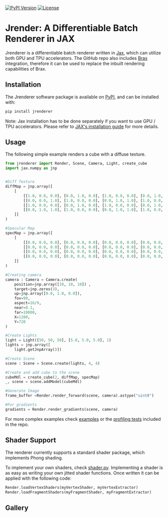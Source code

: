 [![PyPI Version](https://img.shields.io/pypi/v/jrenderer?logo=pypi)](https://pypi.org/project/jrenderer)
[![License](https://img.shields.io/github/license/Zsombito/Jrenderer)](https://github.com/Zsombito/Jrender/blob/main/LICENSE)




# Jrender: A Differentiable Batch Renderer in JAX

Jrenderer is a differentiable batch renderer written in [Jax](https://github.com/google/jax), which can utilize both GPU and TPU accelerators. The GitHub repo also includes [Brax](https://github.com/google/brax/) integration, therefore it can be used to replace the inbuilt rendering capabilities of Brax.

## Installation

The Jrenderer software package is available on [PyPI](https://pypi.org/project/jrenderer), and can be installed with: 

```bash
pip install jrenderer
```

Note: Jax installation has to be done separately if you want to use GPU / TPU accelerators. Please refer to [JAX's installation guide](https://github.com/google/jax#installation) for more details.

## Usage

The following simple example renders a cube with a diffuse texture.
```python
from jrenderer import Render, Scene, Camera, Light, create_cube
import jax.numpy as jnp


#Diff Texture
diffMap = jnp.array([
    [
        [[1.0, 0.0, 0.0], [0.0, 1.0, 0.0], [1.0, 0.0, 0.0], [0.0, 1.0, 0.0]],
        [[0.0, 0.0, 1.0], [1.0, 0.0, 0.0], [0.0, 1.0, 1.0], [1.0, 0.0, 0.0]],
        [[1.0, 0.0, 0.0], [0.0, 1.0, 0.0], [1.0, 0.0, 0.0], [0.0, 1.0, 0.0]],
        [[0.0, 1.0, 1.0], [1.0, 0.0, 0.0], [0.0, 1.0, 1.0], [1.0, 0.0, 0.0]]
    ]]
)

#Specular Map
specMap = jnp.array([
    [
        [[0.0, 0.0, 0.0], [0.0, 0.0, 0.0], [0.0, 0.0, 0.0], [0.0, 0.0, 0.0]],
        [[0.0, 0.0, 0.0], [0.0, 0.0, 0.0], [0.0, 0.0, 0.0], [0.0, 0.0, 0.0]],
        [[0.0, 0.0, 0.0], [0.0, 0.0, 0.0], [0.0, 0.0, 0.0], [0.0, 0.0, 0.0]],
        [[0.0, 0.0, 0.0], [0.0, 0.0, 0.0], [0.0, 0.0, 0.0], [0.0, 0.0, 0.0]]
    ]]
)

#Creating camera
camera : Camera = Camera.create(
    position=jnp.array([10, 10, 10]) ,
    target=jnp.zeros(3),
    up=jnp.array([0.0, 1.0, 0.0]),
    fov=90,
    aspect=16/9,
    near=0.1,
    far=10000,
    X=1280,
    Y=720
)

#Create Lights
light = Light([50, 50, 50], [5.0, 5.0, 5.0], 1)
lights = jnp.array([
    light.getJnpArray()])

#Create Scene
scene : Scene = Scene.create(lights, 4, 4)

#Create and add cube to the scene
cubeMdl = create_cube(2, diffMap, specMap) 
_, scene = scene.addModel(cubeMdl)

#Generate Image
frame_buffer =Render.render_forward(scene, camera).astype("uint8")

#For gradients
gradients = Render.render_gradients(scene, camera)
```

For more complex examples check [examples](examples) or the [profiling tests](profiling_tests) included in the repo.


## Shader Support

The renderer currently supports a standard shader package, which implements Phong shading.

To implement your own shaders, check [shader.py](jrenderer/shader.py). Implementing a shader is as easy as writing your own jitted shader functions. Once written it can be applied with the following code:
```python
Render.loadVertexShaders(myVertexShader, myVertexExtractor)
Render.loadFragmentShaders(myFragmentShader, myFragmentExtractor)
```

## Gallery
